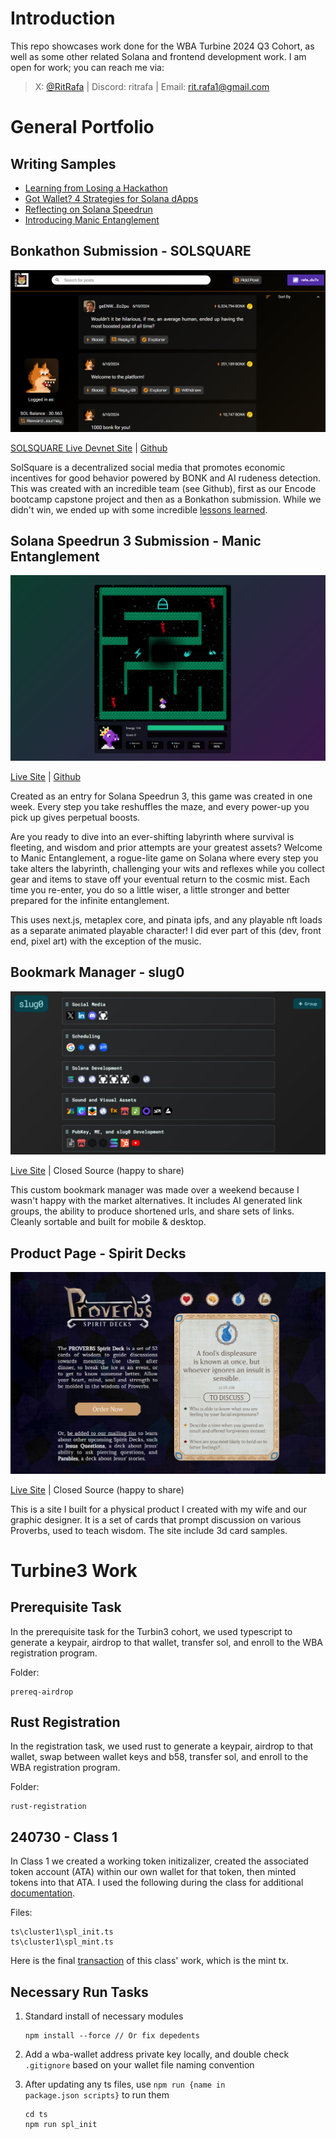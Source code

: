 # Introduction

This repo showcases work done for the WBA Turbine 2024 Q3 Cohort, as well as some other related Solana and frontend development work. I am open for work; you can reach me via:

> X: [@RitRafa](https://www.x.com/RitRafa) | Discord: ritrafa | Email: [rit.rafa1@gmail.com](mailto:rit.rafa1@gmail.com)

# General Portfolio

## Writing Samples

- [Learning from Losing a Hackathon](https://x.com/RitRafa/status/1817996818787324405)
- [Got Wallet? 4 Strategies for Solana dApps](https://x.com/RitRafa/status/1816269526079607118)
- [Reflecting on Solana Speedrun](https://x.com/RitRafa/status/1809657939701166182)
- [Introducing Manic Entanglement](https://x.com/RitRafa/status/1807165635220090937)

## Bonkathon Submission - SOLSQUARE

![SOLSQUARE](img/image.png)

[SOLSQUARE Live Devnet Site](https://solsquare.net) | [Github](https://github.com/altaga/SolSquare)

SolSquare is a decentralized social media that promotes economic incentives for good behavior powered by BONK and AI rudeness detection. This was created with an incredible team (see Github), first as our Encode bootcamp capstone project and then as a Bonkathon submission. While we didn't win, we ended up with some incredible [lessons learned](https://x.com/RitRafa/status/1817996818787324405).

## Solana Speedrun 3 Submission - Manic Entanglement

![alt text](img/image-1.png)

[Live Site](https://manic-entanglement.com) | [Github](https://github.com/ritrafa/manic-entanglement)

Created as an entry for Solana Speedrun 3, this game was created in one week. Every step you take reshuffles the maze, and every power-up you pick up gives perpetual boosts.

Are you ready to dive into an ever-shifting labyrinth where survival is fleeting, and wisdom and prior attempts are your greatest assets? Welcome to Manic Entanglement, a rogue-lite game on Solana where every step you take alters the labyrinth, challenging your wits and reflexes while you collect gear and items to stave off your eventual return to the cosmic mist. Each time you re-enter, you do so a little wiser, a little stronger and better prepared for the infinite entanglement.

This uses next.js, metaplex core, and pinata ipfs, and any playable nft loads as a separate animated playable character! I did ever part of this (dev, front end, pixel art) with the exception of the music.

## Bookmark Manager - slug0

![alt text](img/image-2.png)

[Live Site](https://slug0.net) | Closed Source (happy to share)

This custom bookmark manager was made over a weekend because I wasn't happy with the market alternatives. It includes AI generated link groups, the ability to produce shortened urls, and share sets of links. Cleanly sortable and built for mobile & desktop.

## Product Page - Spirit Decks

![alt text](img/image-3.png)

[Live Site](https://spiritdecks.com) | Closed Source (happy to share)

This is a site I built for a physical product I created with my wife and our graphic designer. It is a set of cards that prompt discussion on various Proverbs, used to teach wisdom. The site include 3d card samples.

# Turbine3 Work

## Prerequisite Task

In the prerequisite task for the Turbin3 cohort, we used typescript to generate a keypair, airdrop to that wallet, transfer sol, and enroll to the WBA registration program.

Folder:

    prereq-airdrop

## Rust Registration

In the registration task, we used rust to generate a keypair, airdrop to that wallet, swap between wallet keys and b58, transfer sol, and enroll to the WBA registration program.

Folder:

    rust-registration

## 240730 - Class 1

In Class 1 we created a working token initizalizer, created the associated token account (ATA) within our own wallet for that token, then minted tokens into that ATA. I used the following during the class for additional [documentation](https://spl.solana.com/token).

Files:

    ts\cluster1\spl_init.ts
    ts\cluster1\spl_mint.ts

Here is the final [transaction](https://explorer.solana.com/tx/54F32PnGEE2vAeNau2sJwanpYwrfHBSqRkZKevN9nQs13TFiZErDvp2vjWPopg1s7rNZU61CBrtCYsWr9eqxLBNs?cluster=devnet) of this class' work, which is the mint tx.

## Necessary Run Tasks

1.  Standard install of necessary modules

        npm install --force // Or fix depedents

2.  Add a wba-wallet address private key locally, and double check <code>.gitignore</code> based on your wallet file naming convention
3.  After updating any ts files, use <code>npm run {name in package.json scripts}</code> to run them

        cd ts
        npm run spl_init
